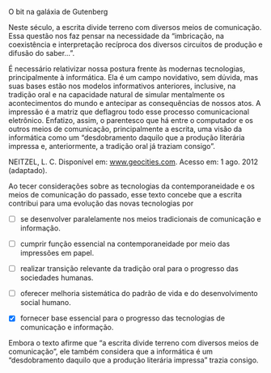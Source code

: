

O bit na galáxia de Gutenberg

Neste século, a escrita divide terreno com diversos meios de comunicação. Essa questão nos faz pensar na necessidade da “imbricação, na coexistência e interpretação recíproca dos diversos circuitos de produção e difusão do saber...”.

É necessário relativizar nossa postura frente às modernas tecnologias, principalmente à informática. Ela é um campo novidativo, sem dúvida, mas suas bases estão nos modelos informativos anteriores, inclusive, na tradição oral e na capacidade natural de simular mentalmente os acontecimentos do mundo e antecipar as consequências de nossos atos. A impressão é a matriz que deflagrou todo esse processo comunicacional eletrônico. Enfatizo, assim, o parentesco que há entre o computador e os outros meios de comunicação, principalmente a escrita, uma visão da informática como um “desdobramento daquilo que a produção literária impressa e, anteriormente, a tradição oral já traziam consigo”.

NEITZEL, L. C. Disponível em: www.geocities.com. Acesso em: 1 ago. 2012 (adaptado).

Ao tecer considerações sobre as tecnologias da contemporaneidade e os meios de comunicação do passado, esse texto concebe que a escrita contribui para uma evolução das novas tecnologias por



- [ ] se desenvolver paralelamente nos meios tradicionais de comunicação e informação.
- [ ] cumprir função essencial na contemporaneidade por meio das impressões em papel.
- [ ] realizar transição relevante da tradição oral para o progresso das sociedades humanas.
- [ ] oferecer melhoria sistemática do padrão de vida e do desenvolvimento social humano.
- [x] fornecer base essencial para o progresso das tecnologias de comunicação e informação.


Embora o texto afirme que “a escrita divide terreno com diversos meios de comunicação”, ele também considera que a informática é um “desdobramento daquilo que a produção literária impressa” trazia consigo.

